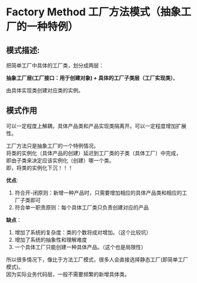 # Factory Method 工厂方法模式（抽象工厂的一种特例）
## 模式描述:
  把简单工厂中具体的工厂类，划分成两层：
  
**抽象工厂层(工厂接口：用于创建对象) + 具体的工厂子类层（工厂实现类）**。

由具体实现类创建对应类的实例。
## 模式作用
  可以一定程度上解耦，具体产品类和产品实现类隔离开。可以一定程度增加扩展性。
  
工厂方法只是抽象工厂的一个特例情况。<br>
将类的实例化（具体产品的创建）延迟到工厂类的子类（具体工厂）中完成，<br>
即由子类来决定应该实例化（创建）哪一个类。<br>
即，将类的实例化下沉！！！

**优点**:
1. 符合开-闭原则：新增一种产品时，只需要增加相应的具体产品类和相应的工厂子类即可
2. 符合单一职责原则：每个具体工厂类只负责创建对应的产品

**缺点**：
1. 增加了系统的复杂度：类的个数将成对增加。（这个比较坑）
2. 增加了系统的抽象性和理解难度
3. 一个具体工厂只能创建一种具体产品。（这个也是局限性）

所以很多情况下，像比于方法工厂模式，很多人会直接选择静态工厂(即简单工厂模式)。<br>
因为实际业务代码层，一般不需要频繁的新增具体类。